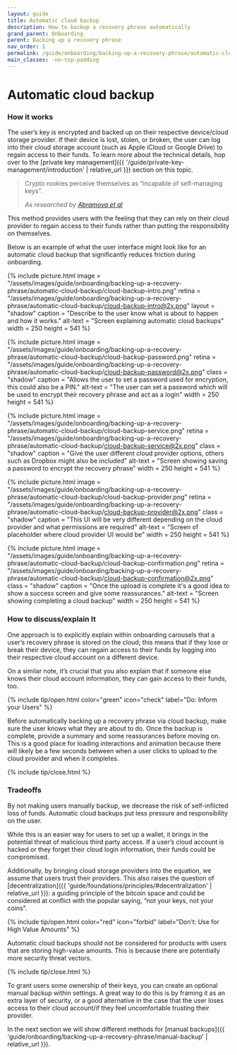 ```yaml
---
layout: guide
title: Automatic cloud backup
description: How to backup a recovery phrase automatically
grand_parent: Onboarding
parent: Backing up a recovery phrase
nav_order: 1
permalink: /guide/onboarding/backing-up-a-recovery-phrase/automatic-cloud-backup/
main_classes: -no-top-padding
---
```


# Automatic cloud backup

### How it works

The user’s key is encrypted and backed up on their respective device/cloud storage provider. If their device is lost, stolen, or broken, the user can log into their cloud storage account (such as Apple iCloud or Google Drive) to regain access to their funds. To learn more about the technical details, hop over to the [private key management]({{ '/guide/private-key-management/introduction' | relative_url }}) section on this topic.

> Crypto rookies perceive themselves as “incapable of self-managing keys”.
>
> <cite>As researched by <a href="https://voskart.de/pdf/u_in_crypto.pdf">Abramova et al</a></cite>

This method provides users with the feeling that they can rely on their cloud provider to regain access to their funds rather than putting the responsibility on themselves.

Below is an example of what the user interface might look like for an automatic cloud backup that significantly reduces friction during onboarding.

<div class="image-slide-gallery">

{% include picture.html
   image = "/assets/images/guide/onboarding/backing-up-a-recovery-phrase/automatic-cloud-backup/cloud-backup-intro.png"
   retina = "/assets/images/guide/onboarding/backing-up-a-recovery-phrase/automatic-cloud-backup/cloud-backup-intro@2x.png"
   layout = "shadow"
   caption = "Describe to the user know what is about to happen and how it works."
   alt-text = "Screen explaining automatic cloud backups"
   width = 250
   height = 541
%}

{% include picture.html
     image = "/assets/images/guide/onboarding/backing-up-a-recovery-phrase/automatic-cloud-backup/cloud-backup-password.png"
   retina = "/assets/images/guide/onboarding/backing-up-a-recovery-phrase/automatic-cloud-backup/cloud-backup-password@2x.png"
   class = "shadow"
   caption = "Allows the user to set a password used for encryption, this could also be a PIN."
   alt-text = "The user can set a password which will be used to encrypt their recovery phrase and act as a login"
   width = 250
   height = 541
%}

{% include picture.html
     image = "/assets/images/guide/onboarding/backing-up-a-recovery-phrase/automatic-cloud-backup/cloud-backup-service.png"
   retina = "/assets/images/guide/onboarding/backing-up-a-recovery-phrase/automatic-cloud-backup/cloud-backup-service@2x.png"
   class = "shadow"
   caption = "Give the user different cloud provider options, others such as Dropbox might also be included"
   alt-text = "Screen showing saving a password to encrypt the recovery phrase"
   width = 250
   height = 541
%}

{% include picture.html
     image = "/assets/images/guide/onboarding/backing-up-a-recovery-phrase/automatic-cloud-backup/cloud-backup-provider.png"
   retina = "/assets/images/guide/onboarding/backing-up-a-recovery-phrase/automatic-cloud-backup/cloud-backup-provider@2x.png"
   class = "shadow"
   caption = "This UI will be very different depending on the cloud provider and what permissions are required"
   alt-text = "Screen of placeholder where cloud provider UI would be"
   width = 250
   height = 541
%}

{% include picture.html
   image = "/assets/images/guide/onboarding/backing-up-a-recovery-phrase/automatic-cloud-backup/cloud-backup-confirmation.png"
   retina = "/assets/images/guide/onboarding/backing-up-a-recovery-phrase/automatic-cloud-backup/cloud-backup-confirmation@2x.png"
   class = "shadow"
   caption = "Once the upload is complete it's a good idea to show a success screen and give some reassurances."
   alt-text = "Screen showing completing a cloud backup"
   width = 250
   height = 541
%}

</div>

### How to discuss/explain It

One approach is to explicitly explain within onboarding carousels that a user’s recovery phrase is stored on the cloud; this means that if they lose or break their device, they can regain access to their funds by logging into their respective cloud account on a different device.

On a similar note, it’s crucial that you also explain that if someone else knows their cloud account information, they can gain access to their funds, too.

{% include tip/open.html color="green" icon="check" label="Do: Inform your Users" %}

Before automatically backing up a recovery phrase via cloud backup, make sure the user knows what they are about to do. Once the backup is complete, provide a summary and some reassurances before moving on. This is a good place for loading interactions and animation because there will likely be a few seconds between when a user clicks to upload to the cloud provider and when it completes.

{% include tip/close.html %}

### Tradeoffs

By not making users manually backup, we decrease the risk of self-inflicted loss of funds. Automatic cloud backups put less pressure and responsibility on the user.

While this is an easier way for users to set up a wallet, it brings in the potential threat of malicious third party access. If a user’s cloud account is hacked or they forget their cloud login information, their funds could be compromised.

Additionally, by bringing cloud storage providers into the equation, we assume that users trust their providers. This also raises the question of [decentralization]({{ 'guide/foundations/principles/#decentralization' | relative_url }}): a guiding principle of the bitcoin space and could be considered at conflict with the popular saying, “not your keys, not your coins”.

{% include tip/open.html color="red" icon="forbid" label="Don’t: Use for High Value Amounts" %}

Automatic cloud backups should not be considered for products with users that are storing high-value amounts. This is because there are potentially more security threat vectors.

{% include tip/close.html %}

To grant users some ownership of their keys, you can create an optional manual backup within settings. A great way to do this is by framing it as an extra layer of security, or a good alternative in the case that the user loses access to their cloud account/if they feel uncomfortable trusting their provider.

In the next section we will show different methods for [manual backups]({{ 'guide/onboarding/backing-up-a-recovery-phrase/manual-backup' | relative_url }}).
